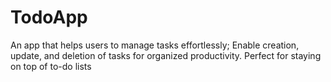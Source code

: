 # TodoApp
An app that helps users to manage tasks effortlessly; Enable creation, update, and deletion of tasks for organized productivity. Perfect for staying on top of to-do lists
